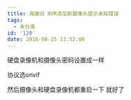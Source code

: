 ```yaml
---
title: 海康旧 NVR添加新摄像头提示未知错误
tags:
  - 未分类
id: '120'
date: 2016-08-25 11:52:00
---
```


硬盘录像机和摄像头密码设置成一样 

协议选onvif 

然后摄像头和硬盘录像机都重启一下 就好了